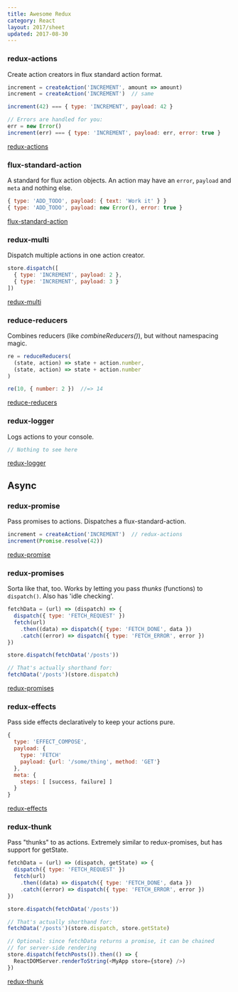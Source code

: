 ```yaml
---
title: Awesome Redux
category: React
layout: 2017/sheet
updated: 2017-08-30
---
```


### redux-actions

Create action creators in flux standard action format.
<!-- {.-setup} -->

```js
increment = createAction('INCREMENT', amount => amount)
increment = createAction('INCREMENT')  // same
```

```js
increment(42) === { type: 'INCREMENT', payload: 42 }
```

```js
// Errors are handled for you:
err = new Error()
increment(err) === { type: 'INCREMENT', payload: err, error: true }
```

[redux-actions](https://www.npmjs.com/package/redux-actions)
<!-- {.-crosslink} -->

### flux-standard-action

A standard for flux action objects. An action may have an `error`, `payload` and `meta` and nothing else.
<!-- {.-setup} -->

```js
{ type: 'ADD_TODO', payload: { text: 'Work it' } }
{ type: 'ADD_TODO', payload: new Error(), error: true }
```

[flux-standard-action](https://github.com/acdlite/flux-standard-action)
<!-- {.-crosslink} -->

### redux-multi

Dispatch multiple actions in one action creator.
<!-- {.-setup} -->

```js
store.dispatch([
  { type: 'INCREMENT', payload: 2 },
  { type: 'INCREMENT', payload: 3 }
])
```

[redux-multi](https://github.com/ashaffer/redux-multi)
<!-- {.-crosslink} -->

### reduce-reducers
Combines reducers (like *combineReducers()*), but without namespacing magic.
<!-- {.-setup} -->

```js
re = reduceReducers(
  (state, action) => state + action.number,
  (state, action) => state + action.number
)

re(10, { number: 2 })  //=> 14
```

[reduce-reducers](https://www.npmjs.com/package/reduce-reducers)
<!-- {.-crosslink} -->

### redux-logger

Logs actions to your console.
<!-- {.-setup} -->

```js
// Nothing to see here
```

[redux-logger](https://github.com/evgenyrodionov/redux-logger)
<!-- {.-crosslink} -->

Async
-----

### redux-promise

Pass promises to actions. Dispatches a flux-standard-action.
<!-- {.-setup} -->

```js
increment = createAction('INCREMENT')  // redux-actions
increment(Promise.resolve(42))
```

[redux-promise](https://github.com/acdlite/redux-promise)
<!-- {.-crosslink} -->

### redux-promises

Sorta like that, too. Works by letting you pass *thunks* (functions) to `dispatch()`. Also has 'idle checking'.
<!-- {.-setup} -->

```js
fetchData = (url) => (dispatch) => {
  dispatch({ type: 'FETCH_REQUEST' })
  fetch(url)
    .then((data) => dispatch({ type: 'FETCH_DONE', data })
    .catch((error) => dispatch({ type: 'FETCH_ERROR', error })
})

store.dispatch(fetchData('/posts'))
```

```js
// That's actually shorthand for:
fetchData('/posts')(store.dispatch)
```

[redux-promises](https://www.npmjs.com/package/redux-promises)
<!-- {.-crosslink} -->

### redux-effects

Pass side effects declaratively to keep your actions pure.
<!-- {.-setup} -->

```js
{
  type: 'EFFECT_COMPOSE',
  payload: {
    type: 'FETCH'
    payload: {url: '/some/thing', method: 'GET'}
  },
  meta: {
    steps: [ [success, failure] ]
  }
}
```

[redux-effects](https://www.npmjs.com/package/redux-effects)
<!-- {.-crosslink} -->

### redux-thunk

Pass "thunks" to as actions. Extremely similar to redux-promises, but has support for getState.
<!-- {.-setup} -->

```js
fetchData = (url) => (dispatch, getState) => {
  dispatch({ type: 'FETCH_REQUEST' })
  fetch(url)
    .then((data) => dispatch({ type: 'FETCH_DONE', data })
    .catch((error) => dispatch({ type: 'FETCH_ERROR', error })
})

store.dispatch(fetchData('/posts'))
```

```js
// That's actually shorthand for:
fetchData('/posts')(store.dispatch, store.getState)
```

```js
// Optional: since fetchData returns a promise, it can be chained
// for server-side rendering
store.dispatch(fetchPosts()).then(() => {
  ReactDOMServer.renderToString(<MyApp store={store} />)
})
```

[redux-thunk](https://www.npmjs.com/package/redux-thunk)
<!-- {.-crosslink} -->
